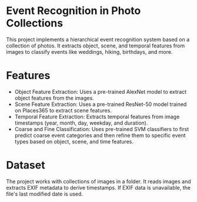 # Event Recognition in Photo Collections

This project implements a hierarchical event recognition system based on a collection of photos. 
It extracts object, scene, and temporal features from images to classify events like weddings, hiking, birthdays, and more.

# Features
- Object Feature Extraction: Uses a pre-trained AlexNet model to extract object features from the images.
- Scene Feature Extraction: Uses a pre-trained ResNet-50 model trained on Places365 to extract scene features.
- Temporal Feature Extraction: Extracts temporal features from image timestamps (year, month, day, weekday, and duration).
- Coarse and Fine Classification: Uses pre-trained SVM classifiers to first predict coarse event categories and then refine them to specific event types based on object, scene, and time features.

# Dataset
The project works with collections of images in a folder. It reads images and extracts EXIF metadata to derive timestamps. If EXIF data is unavailable, the file's last modified date is used.

